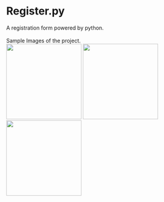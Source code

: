 # Register.py
A registration form powered by python.
<br />
<br />
Sample Images of the project.
<br />
<img src = "https://user-images.githubusercontent.com/80143440/228341673-d1bb1e1b-6a4c-47a2-94a8-a4c3710ba976.png" height="200" weight="400">
<img src = "https://user-images.githubusercontent.com/80143440/228341809-617b81a6-f378-4b66-aba4-e5c238e32b57.png" height="200" weight="400">
<img src = "https://user-images.githubusercontent.com/80143440/228341852-e1db1d36-77dd-4167-983d-4611fa7a0009.png" height="200" weight="400">

